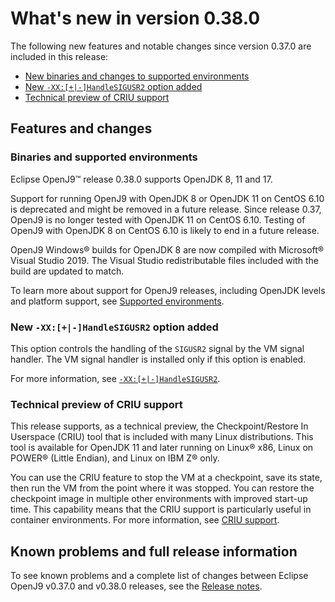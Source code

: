 <!--
* Copyright (c) 2017, 2023 IBM Corp. and others
*
* This program and the accompanying materials are made
* available under the terms of the Eclipse Public License 2.0
* which accompanies this distribution and is available at
* https://www.eclipse.org/legal/epl-2.0/ or the Apache
* License, Version 2.0 which accompanies this distribution and
* is available at https://www.apache.org/licenses/LICENSE-2.0.
*
* This Source Code may also be made available under the
* following Secondary Licenses when the conditions for such
* availability set forth in the Eclipse Public License, v. 2.0
* are satisfied: GNU General Public License, version 2 with
* the GNU Classpath Exception [1] and GNU General Public
* License, version 2 with the OpenJDK Assembly Exception [2].
*
* [1] https://www.gnu.org/software/classpath/license.html
* [2] https://openjdk.org/legal/assembly-exception.html
*
* SPDX-License-Identifier: EPL-2.0 OR Apache-2.0 OR GPL-2.0-only WITH Classpath-exception-2.0 OR GPL-2.0-only WITH OpenJDK-assembly-exception-1.0
-->

# What's new in version 0.38.0

The following new features and notable changes since version 0.37.0 are included in this release:

- [New binaries and changes to supported environments](#binaries-and-supported-environments)
- [New `-XX:[+|-]HandleSIGUSR2` option added](#new-xx-handlesigusr2-option-added)
- [Technical preview of CRIU support](#technical-preview-of-criu-support)


## Features and changes

### Binaries and supported environments

Eclipse OpenJ9&trade; release 0.38.0 supports OpenJDK 8, 11 and 17.

Support for running OpenJ9 with OpenJDK 8 or OpenJDK 11 on CentOS 6.10 is deprecated and might be removed in a future release. Since release 0.37, OpenJ9 is no longer tested with OpenJDK 11 on CentOS 6.10. Testing of OpenJ9 with OpenJDK 8 on CentOS 6.10 is likely to end in a future release.

OpenJ9 Windows&reg; builds for OpenJDK 8 are now compiled with Microsoft&reg; Visual Studio 2019. The Visual Studio redistributable files included with the build are updated to match.

To learn more about support for OpenJ9 releases, including OpenJDK levels and platform support, see [Supported environments](openj9_support.md).

### New `-XX:[+|-]HandleSIGUSR2` option added

This option controls the handling of the `SIGUSR2` signal by the VM signal handler. The VM signal handler is installed only if this option is enabled.

For more information, see [`-XX:[+|-]HandleSIGUSR2`](xxhandlesigusr2.md).

### Technical preview of CRIU support

This release supports, as a technical preview, the Checkpoint/Restore In Userspace (CRIU) tool that is included with many Linux distributions. This tool is available for OpenJDK 11 and later running on Linux&reg; x86, Linux on POWER&reg; (Little Endian), and Linux on IBM Z&reg; only.

You can use the CRIU feature to stop the VM at a checkpoint, save its state, then run the VM from the point where it was stopped. You can restore the checkpoint image in multiple other environments with improved start-up time. This capability means that the CRIU support is particularly useful in container environments. For more information, see [CRIU support](criusupport.md).


## Known problems and full release information

To see known problems and a complete list of changes between Eclipse OpenJ9 v0.37.0 and v0.38.0 releases, see the [Release notes](https://github.com/eclipse-openj9/openj9/blob/master/doc/release-notes/0.38/0.38.md).

<!-- ==== END OF TOPIC ==== version0.38.md ==== -->
